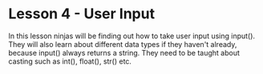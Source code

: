 # Lesson 4 - User Input

In this lesson ninjas will be finding out how to take user input using input(). They will also learn about different data types if they haven't already, because input() always returns a string. They need to be taught about casting such as int(), float(), str() etc.
